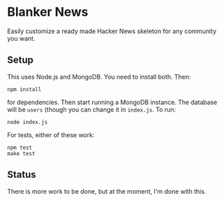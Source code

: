 # Blanker News

Easily customize a ready made Hacker News skeleton for any community you want.

## Setup

This uses Node.js and MongoDB. You need to install both. Then:

    npm install

for dependencies. Then start running a MongoDB instance. The database will be `users` (though you can change it in `index.js`. To run:

    node index.js

For tests, either of these work:
 
    npm test
    make test

## Status

There is more work to be done, but at the moment, I'm done with this.

